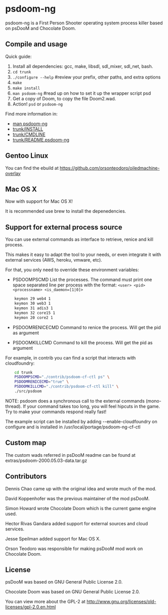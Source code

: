 psdoom-ng
=========

psdoom-ng is a First Person Shooter operating system process killer based on psDooM and Chocolate Doom.


Compile and usage
-----------------

Quick guide: 

 1. Install all dependencies: gcc, make, libsdl, sdl_mixer, sdl_net, bash.
 2. `cd trunk`
 3. `./configure --help` #review your prefix, other paths, and extra options
 4. `make`
 5. `make install`
 6. `man psdoom-ng` #read up on how to set it up the wrapper script psd
 4. Get a copy of Doom, to copy the file Doom2.wad.
 3. Action! `psd` or `psdoom-ng`

Find more information in:
 * [man psdoom-ng](https://github.com/orsonteodoro/psdoom-ng/blob/master/extras/psdoom-ng.pdf)
 * [trunk/INSTALL](https://github.com/orsonteodoro/psdoom-ng/blob/1.6.0/trunk/INSTALL)
 * [trunk/CMDLINE](https://github.com/orsonteodoro/psdoom-ng/blob/1.6.0/trunk/CMDLINE)
 * [trunk/README.psdoom-ng](https://github.com/orsonteodoro/psdoom-ng/blob/master/trunk/README.psdoom-ng) 

Gentoo Linux
------------
You can find the ebuild at https://github.com/orsonteodoro/oiledmachine-overlay

Mac OS X
---------

Now with support for Mac OS X!

It is recommended use brew to install the depenedencies.


Support for external process source
-----------------------------------

You can use external commands as interface to retrieve, renice and kill process.

This makes it easy to adapt the tool to your needs, or even integrate it with external
services (AWS, heroku, vmware, etc).

For that, you only need to override these environment variables:

 * PSDOOMPSCMD List the processes. The command must print one space separated 
   line per process with the format: `<user> <pid> <processname> <is_daemon=[1|0]>`
```bash
    keymon 29 web4 1
    keymon 30 web3 1
    keymon 31 adis3 1
    keymon 32 core15 1
    keymon 20 core2 1
```

 * PSDOOMRENICECMD Command to renice the process. Will get the pid as argument

 * PSDOOMKILLCMD Command to kill the process. Will get the pid as argument


For example, in contrib you can find a script that interacts with cloudfoundry:

```bash
    cd trunk
    PSDOOMPSCMD="./contrib/psdoom-cf-ctl ps" \
    PSDOOMRENICECMD="true" \
    PSDOOMKILLCMD="./contrib/psdoom-cf-ctl kill" \
    ./src/psdoom
```


NOTE: psdoom does a synchronous call to the external commands (mono-thread). If your
command takes too long, you will feel hipcuts in the game. Try to make your commands
respond really fast! 

The example script can be installed by adding --enable-cloudfoundry on configure and is installed in /usr/local/portage/psdoom-ng-cf-ctl

Custom map
----------
The custom wads referred in psDooM readme can be found at extras/psdoom-2000.05.03-data.tar.gz

Contributors
------------
 Dennis Chao came up with the original idea and wrote much of the mod.

 David Koppenhofer was the previous maintainer of the mod psDooM.

 Simon Howard wrote Chocolate Doom which is the current game engine used.

 Hector Rivas Gandara added support for external sources and cloud services.

 Jesse Speilman added support for Mac OS X.

 Orson Teodoro was responsible for making psDooM mod work on Chocolate Doom.

License
-------
 psDooM was based on GNU General Public License 2.0.

 Chocolate Doom was based on GNU General Public License 2.0.

 You can view more about the GPL-2 at http://www.gnu.org/licenses/old-licenses/gpl-2.0.en.html
